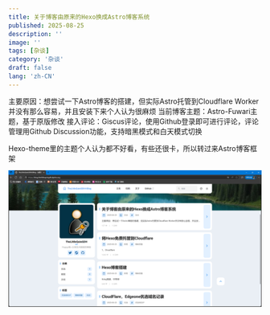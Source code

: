 ```yaml
---
title: 关于博客由原来的Hexo换成Astro博客系统
published: 2025-08-25
description: ''
image: ''
tags: [杂谈]
category: '杂谈'
draft: false 
lang: 'zh-CN'
---
```



主要原因：想尝试一下Astro博客的搭建，但实际Astro托管到Cloudflare Worker并没有那么容易，并且安装下来个人认为很麻烦
当前博客主题：Astro-Fuwari主题，基于原版修改
接入评论：Giscus评论，使用Github登录即可进行评论，评论管理用Github Discussion功能，支持暗黑模式和白天模式切换

Hexo-theme里的主题个人认为都不好看，有些还很卡，所以转过来Astro博客框架



![Astro-Fuwari主题界面预览](photo/Astro博客.PNG)